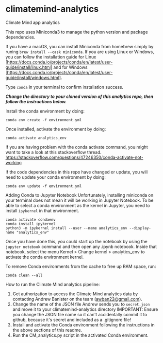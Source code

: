 # climatemind-analytics
Climate Mind app analytics


This repo uses Miniconda3 to manage the python version and package dependencies.

If you have a macOS, you can install Miniconda from homebrew simply by runing `brew install --cask miniconda`.
If you are using Linux or Windows, you can follow the installation guide for Linux [https://docs.conda.io/projects/conda/en/latest/user-guide/install/linux.html] and for Windows [https://docs.conda.io/projects/conda/en/latest/user-guide/install/windows.html].

Type `conda` in your terminal to confirm installation success.

***Change the directory to your cloned version of this analytics repo, then follow the instructions below.***

Install the conda environment by doing:
```
conda env create -f environment.yml
```

Once installed, activate the environment by doing:
```
conda activate analytics_env
```

If you are having problem with the conda activate command, you might want to take a look at this stackoverflow thread.
https://stackoverflow.com/questions/47246350/conda-activate-not-working

If the code dependencies in this repo have changed or update, you will need to update your conda environment by doing:
```
conda env update -f environment.yml
``` 


Adding Conda to Jupyter Notebook
Unfortunately, installing miniconda on your terminal does not mean it will be working in Jupyter Notebook.
To be able to select a conda environment as the kernel in Jupyter, you need to install `ipykernel` in that environment.

```
conda activate condaenv
conda install ipykernel
python3 -m ipykernel install --user --name analytics_env --display-name "analytics_env"
```

Once you have done this, you could start up the notebook by using the `jupyter notebook` command and then open any .ipynb notebook. 
Inside that notebook, select the menu Kernel > Change kernel > analytics_env to activate the conda environment kernel.



To remove Conda environments from the cache to free up RAM space, run:
```
conda clean --all
```

How to run the Climate Mind analytics pipeline:
1. Get authorization to access the Climate Mind analytics data by contacting Andrew Banister on the team (awban22@gmail.com).
2. Change the name of the JSON file Andrew sends you to `secret.json` and move it to your climatemind-analytics directory
IMPORTANT: Ensure you change the JSON file name so it can't accidentally commit it to github, because it's secret and included as a .gitignore file!
3. Install and activate the Conda environment following the instructions in the above sections of this readme.
4. Run the CM_analytics.py script in the activated Conda environment.
